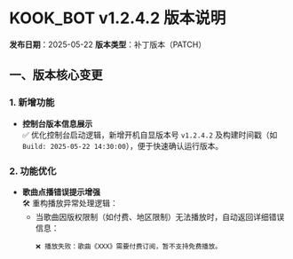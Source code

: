 # KOOK_BOT v1.2.4.2 版本说明
**发布日期**：2025-05-22
**版本类型**：补丁版本（PATCH）


## 一、版本核心变更
### 1. 新增功能
- **控制台版本信息展示**  
  ✅ 优化控制台启动逻辑，新增开机自显版本号 `v1.2.4.2` 及构建时间戳（如 `Build: 2025-05-22 14:30:00`），便于快速确认运行版本。

### 2. 功能优化
- **歌曲点播错误提示增强**  
  🛠️ 重构播放异常处理逻辑：  
  - 当歌曲因版权限制（如付费、地区限制）无法播放时，自动返回详细错误信息：  
    ```text  
    ❌ 播放失败：歌曲《XXX》需要付费订阅，暂不支持免费播放。  
